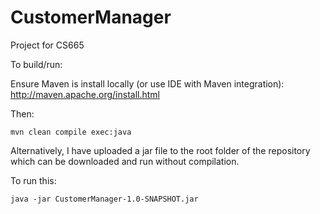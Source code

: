 # CustomerManager

Project for CS665

To build/run:

Ensure Maven is install locally (or use IDE with Maven integration):
http://maven.apache.org/install.html

Then:

``mvn clean compile exec:java``

Alternatively, I have uploaded a jar file to the root folder of the repository which can be downloaded and run without compilation.

To run this:

``java -jar CustomerManager-1.0-SNAPSHOT.jar``
